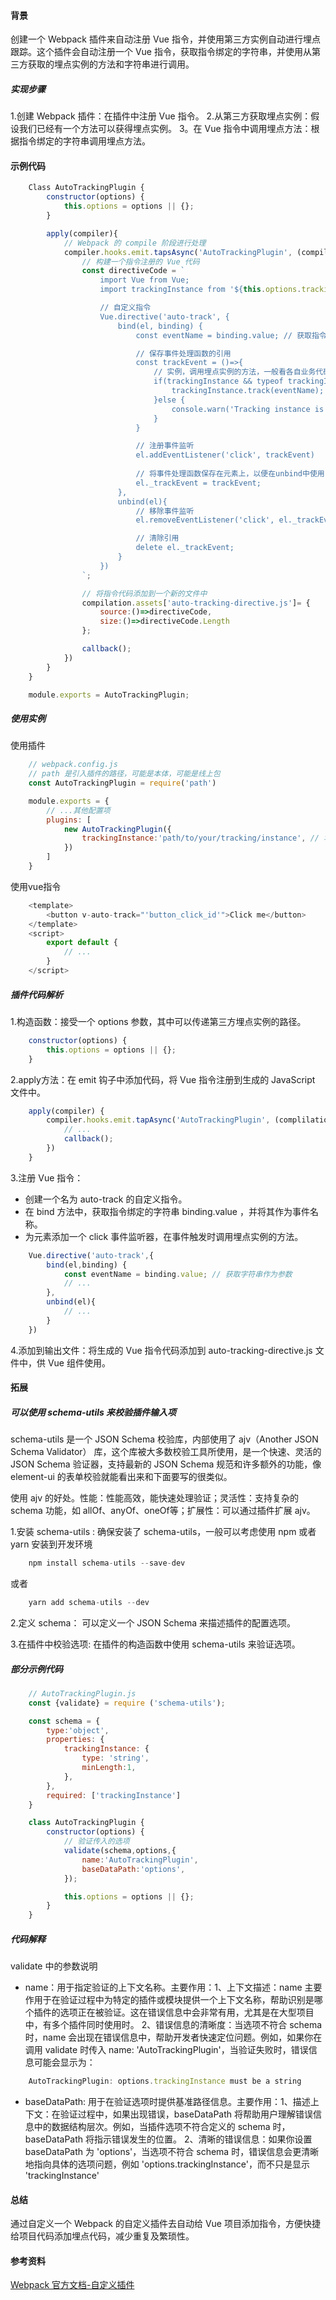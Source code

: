 

#### 背景
创建一个 Webpack 插件来自动注册 Vue 指令，并使用第三方实例自动进行埋点跟踪。这个插件会自动注册一个 Vue 指令，获取指令绑定的字符串，并使用从第三方获取的埋点实例的方法和字符串进行调用。

##### 实现步骤

1.创建 Webpack 插件：在插件中注册 Vue 指令。
2.从第三方获取埋点实例：假设我们已经有一个方法可以获得埋点实例。
3。在 Vue 指令中调用埋点方法：根据指令绑定的字符串调用埋点方法。

#### 示例代码
```js
    Class AutoTrackingPlugin {
        constructor(options) {
            this.options = options || {};
        }

        apply(compiler){
            // Webpack 的 compile 阶段进行处理
            compiler.hooks.emit.tapsAsync('AutoTrackingPlugin', (compilation,callback)=>{
                // 构建一个指令注册的 Vue 代码
                const directiveCode = `
                    import Vue from Vue;
                    import trackingInstance from '${this.options.trackingInstance}';

                    // 自定义指令
                    Vue.directive('auto-track', {
                        bind(el, binding) {
                            const eventName = binding.value; // 获取指令绑定的字符串

                            // 保存事件处理函数的引用
                            const trackEvent = ()=>{
                                // 实例，调用埋点实例的方法，一般看各自业务代码的各自实现
                                if(trackingInstance && typeof trackingInstance.track==='function') {
                                    trackingInstance.track(eventName);
                                }else {
                                    console.warn('Tracking instance is not avaliable or track method is not a function.')
                                }
                            }

                            // 注册事件监听
                            el.addEventListener('click', trackEvent)
                            
                            // 将事件处理函数保存在元素上，以便在unbind中使用
                            el._trackEvent = trackEvent;
                        },
                        unbind(el){
                            // 移除事件监听
                            el.removeEventListener('click', el._trackEvent)

                            // 清除引用
                            delete el._trackEvent; 
                        }
                    })
                `;

                // 将指令代码添加到一个新的文件中
                compilation.assets['auto-tracking-directive.js']= {
                    source:()=>directiveCode,
                    size:()=>directiveCode.Length
                };

                callback();
            })
        }
    }

    module.exports = AutoTrackingPlugin;
```


##### 使用实例
使用插件
```js
    // webpack.config.js
    // path 是引入插件的路径，可能是本体，可能是线上包
    const AutoTrackingPlugin = require('path')

    module.exports = {
        // ...其他配置项
        plugins: [
            new AutoTrackingPlugin({
                trackingInstance:'path/to/your/tracking/instance', // 埋点实例路径
            })
        ]
    }
```

使用vue指令
```js
    <template>
        <button v-auto-track="'button_click_id'">Click me</button>
    </template>
    <script>
        export default {
            // ...
        }
    </script>
```

##### 插件代码解析
1.构造函数：接受一个 options 参数，其中可以传递第三方埋点实例的路径。
```js
    constructor(options) {
        this.options = options || {};
    }
```
2.apply方法：在 emit 钩子中添加代码，将 Vue 指令注册到生成的 JavaScript 文件中。
```js
    apply(compiler) {
        compiler.hooks.emit.tapAsync('AutoTrackingPlugin', (complilation,callback)=>{
            // ...
            callback();
        })
    }
```
3.注册 Vue 指令：
+ 创建一个名为 auto-track 的自定义指令。
+ 在 bind 方法中，获取指令绑定的字符串 binding.value ，并将其作为事件名称。
+ 为元素添加一个 click 事件监听器，在事件触发时调用埋点实例的方法。
```js
    Vue.directive('auto-track',{
        bind(el,binding) {
            const eventName = binding.value; // 获取字符串作为参数
            // ...
        },
        unbind(el){
            // ...
        }
    })
```
4.添加到输出文件：将生成的 Vue 指令代码添加到 auto-tracking-directive.js 文件中，供 Vue 组件使用。




#### 拓展
##### 可以使用 schema-utils 来校验插件输入项
schema-utils 是一个 JSON Schema 校验库，内部使用了 ajv（Another JSON Schema Validator） 库，这个库被大多数校验工具所使用，是一个快速、灵活的 JSON Schema 验证器，支持最新的 JSON Schema 规范和许多额外的功能，像 element-ui 的表单校验就能看出来和下面要写的很类似。

使用 ajv 的好处。性能：性能高效，能快速处理验证；灵活性：支持复杂的 schema 功能，如 allOf、anyOf、oneOf等；扩展性：可以通过插件扩展 ajv。

1.安装 schema-utils :
确保安装了 schema-utils，一般可以考虑使用 npm 或者 yarn 安装到开发环境
```js
    npm install schema-utils --save-dev
```
或者
```js
    yarn add schema-utils --dev
```

2.定义 schema：
可以定义一个 JSON Schema 来描述插件的配置选项。

3.在插件中校验选项:
在插件的构造函数中使用 schema-utils 来验证选项。

##### 部分示例代码
```js
    // AutoTrackingPlugin.js
    const {validate} = require ('schema-utils');

    const schema = {
        type:'object',
        properties: {
            trackingInstance: {
                type: 'string',
                minLength:1,
            },
        },
        required: ['trackingInstance']
    }

    class AutoTrackingPlugin {
        constructor(options) {
            // 验证传入的选项
            validate(schema,options,{
                name:'AutoTrackingPlugin',
                baseDataPath:'options', 
            });

            this.options = options || {};
        }
    }
```

##### 代码解释
validate 中的参数说明

+ name：用于指定验证的上下文名称。主要作用：1、上下文描述：name 主要作用于在验证过程中为特定的插件或模块提供一个上下文名称，帮助识别是哪个插件的选项正在被验证。这在错误信息中会非常有用，尤其是在大型项目中，有多个插件同时使用时。 2、错误信息的清晰度：当选项不符合 schema 时，name 会出现在错误信息中，帮助开发者快速定位问题。例如，如果你在调用 validate 时传入 name: 'AutoTrackingPlugin'，当验证失败时，错误信息可能会显示为：
```js
    AutoTrackingPlugin: options.trackingInstance must be a string
```

+ baseDataPath: 用于在验证选项时提供基准路径信息。主要作用：1、描述上下文：在验证过程中，如果出现错误，baseDataPath 将帮助用户理解错误信息中的数据结构层次。例如，当插件选项不符合定义的 schema 时，baseDataPath 将指示错误发生的位置。 2、清晰的错误信息：如果你设置 baseDataPath 为 'options'，当选项不符合 schema 时，错误信息会更清晰地指向具体的选项问题，例如 'options.trackingInstance'，而不只是显示 'trackingInstance'

#### 总结
通过自定义一个 Webpack 的自定义插件去自动给 Vue 项目添加指令，方便快捷给项目代码添加埋点代码，减少重复及繁琐性。


#### 参考资料
[Webpack 官方文档-自定义插件](https://www.webpackjs.com/contribute/writing-a-plugin/)